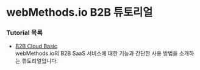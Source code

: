# webMethods.io B2B 튜토리얼  
  
  
  ### Tutorial 목록  
  * [B2B Cloud Basic](https://github.com/SoftwareAG-Korea/tutorials/blob/master/wmio/b2b/basic/README.md)  
  webMethods.io의 B2B SaaS 서비스에 대한 기능과 간단한 사용 방법을 소개하는 튜토리얼입니다.  
  
  

